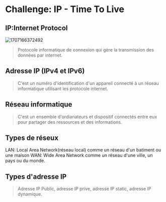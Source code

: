 # Challenge: IP - Time To Live
## IP:Internet Protocol
![1707166372492](https://github.com/user-attachments/assets/340f07fb-9ca6-4606-98b9-b5948938d779)
> Protocole informatique de connexion qui gère la transmission des données par internet.
## Adresse IP (IPv4 et IPv6)
> C'est un numéro d'identification d'un appareil connecté à un réseau informatique utilisant les protocole internet.
## Réseau informatique
> C'est un ensemble d'ordianateurs et dispositif connectés entre eux pour partager des ressources et des informations.
## Types de réseux
LAN: Local Area Network(réseau local) comme un réseau d'un batiment ou une maison
WAN: Wide Area Network comme un réseau d'une ville, un pays ou du monde.
## Types d'adresse IP
> Adresse IP Public, adresse IP prive, adresse IP static, adresse IP dynamique.




